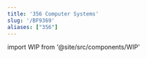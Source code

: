 ```yaml
---
title: '356 Computer Systems'
slug: '/BF9369'
aliases: ["356"]
---
```


import WIP from '@site/src/components/WIP'

<WIP />
